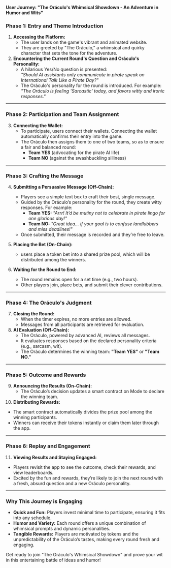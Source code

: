 **User Journey: "The Oráculo's Whimsical Showdown - An Adventure in Humor and Wits"**

### **Phase 1: Entry and Theme Introduction**

1. **Accessing the Platform:**
   - The user lands on the game's vibrant and animated website.
   - They are greeted by "The Oráculo," a whimsical and quirky character that sets the tone for the adventure.
2. **Encountering the Current Round's Question and Oráculo's Personality:**
   - A hilarious Yes/No question is presented: \
     *"Should AI assistants only communicate in pirate speak on International Talk Like a Pirate Day?"*
   - The Oráculo's personality for the round is introduced. For example: \
     *"The Oráculo is feeling 'Sarcastic' today, and favors witty and ironic responses."*

---

### **Phase 2: Participation and Team Assignment**

3. **Connecting the Wallet:**
   - To participate, users connect their wallets. Connecting the wallet automatically confirms their entry into the game.
   - The Oráculo then assigns them to one of two teams, so as to ensure a fair and balanced round:
     - **Team YES** (advocating for the pirate AI life)
     - **Team NO** (against the swashbuckling silliness)


---

### **Phase 3: Crafting the Message**

4. **Submitting a Persuasive Message (Off-Chain):**
   - Players see a simple text box to craft their best, single message.
   - Guided by the Oráculo’s personality for the round, they create witty responses. For example:
     - **Team YES:** *"Arrr! It’d be mutiny not to celebrate in pirate lingo for one glorious day!"*
     - **Team NO:** *"Great idea... if your goal is to confuse landlubbers and miss deadlines!"*
   - Once submitted, their message is recorded and they’re free to leave.

5. **Placing the Bet (On-Chain):**
   - users place a token bet into a shared prize pool, which will be distributed among the winners.
   
6. **Waiting for the Round to End:**
   - The round remains open for a set time (e.g., two hours).
   - Other players join, place bets, and submit their clever contributions.

---

### **Phase 4: The Oráculo's Judgment**

7. **Closing the Round:**
   - When the timer expires, no more entries are allowed.
   - Messages from all participants are retrieved for evaluation.
8. **AI Evaluation (Off-Chain):**
   - The Oráculo, powered by advanced AI, reviews all messages.
   - It evaluates responses based on the declared personality criteria (e.g., sarcasm, wit).
   - The Oráculo determines the winning team: **"Team YES"** or **"Team NO."**

---

### **Phase 5: Outcome and Rewards**

9. **Announcing the Results (On-Chain):**
   - The Oráculo’s decision updates a smart contract on Mode to declare the winning team.
10. **Distributing Rewards:**
   - The smart contract automatically divides the prize pool among the winning participants.
   - Winners can receive their tokens instantly or claim them later through the app.

---

### **Phase 6: Replay and Engagement**

11. **Viewing Results and Staying Engaged:**
   - Players revisit the app to see the outcome, check their rewards, and view leaderboards.
   - Excited by the fun and rewards, they’re likely to join the next round with a fresh, absurd question and a new Oráculo personality.

---

### **Why This Journey is Engaging**

- **Quick and Fun:** Players invest minimal time to participate, ensuring it fits into any schedule.
- **Humor and Variety:** Each round offers a unique combination of whimsical prompts and dynamic personalities.
- **Tangible Rewards:** Players are motivated by tokens and the unpredictability of the Oráculo’s tastes, making every round fresh and engaging.

Get ready to join "The Oráculo's Whimsical Showdown" and prove your wit in this entertaining battle of ideas and humor!

